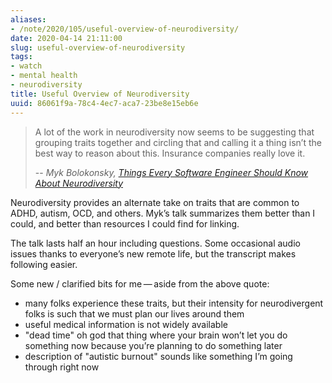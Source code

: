 ```yaml
---
aliases:
- /note/2020/105/useful-overview-of-neurodiversity/
date: 2020-04-14 21:11:00
slug: useful-overview-of-neurodiversity
tags:
- watch
- mental health
- neurodiversity
title: Useful Overview of Neurodiversity
uuid: 86061f9a-78c4-4ec7-aca7-23be8e15eb6e
---
```


[Things Every Software Engineer Should Know About Neurodiversity]: https://egghead.io/lessons/egghead-things-every-software-engineer-should-know-about-neurodiversity

> A lot of the work in neurodiversity now seems to be suggesting that grouping
traits together and circling that and calling it a thing isn’t the best way to
reason about this. Insurance companies really love it.
>
> -- <cite>Myk Bolokonsky, [Things Every Software Engineer Should Know About Neurodiversity][]</cite>

Neurodiversity provides an alternate take on traits that are common to
ADHD, autism, OCD, and others. Myk’s talk summarizes them better than I
could, and better than resources I could find for linking.

The talk lasts half an hour including questions. Some occasional audio
issues thanks to everyone’s new remote life, but the transcript makes
following easier.

Some new / clarified bits for me — aside from the above quote:

- many folks experience these traits, but their intensity for
  neurodivergent folks is such that we must plan our lives around them
- useful medical information is not widely available
- "dead time" oh god that thing where your brain won’t let you do
  something now because you’re planning to do something later
- description of "autistic burnout" sounds like something I’m going
  through right now